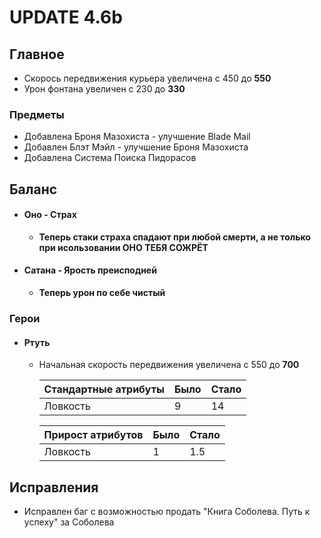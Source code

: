 # UPDATE 4.6b

## Главное

* Скорось передвижения курьера увеличена с 450 до **550**
* Урон фонтана увеличен с 230 до **330**

### Предметы

* Добавлена Броня Мазохиста - улучшение Blade Mail
* Добавлен Блэт Мэйл - улучшение Броня Мазохиста
* Добавлена Система Поиска Пидорасов

## Баланс

* #### Оно - Страх
  * **Теперь стаки страха спадают при любой смерти, а не только при исользовании ОНО ТЕБЯ СОЖРЁТ**

* #### Сатана - Ярость преисподней
  * **Теперь урон по себе чистый**

### Герои

* #### Ртуть
  * Начальная скорость передвижения увеличена с 550 до **700**


    Стандартные атрибуты | Было | Стало
    ------------ | ------------- | -------------
    Ловкость | 9 | 14


    Прирост атрибутов | Было | Стало
    ------------ | ------------- | -------------
    Ловкость | 1 | 1.5

## Исправления

* Исправлен баг с возможностью продать "Книга Соболева. Путь к успеху" за Соболева
